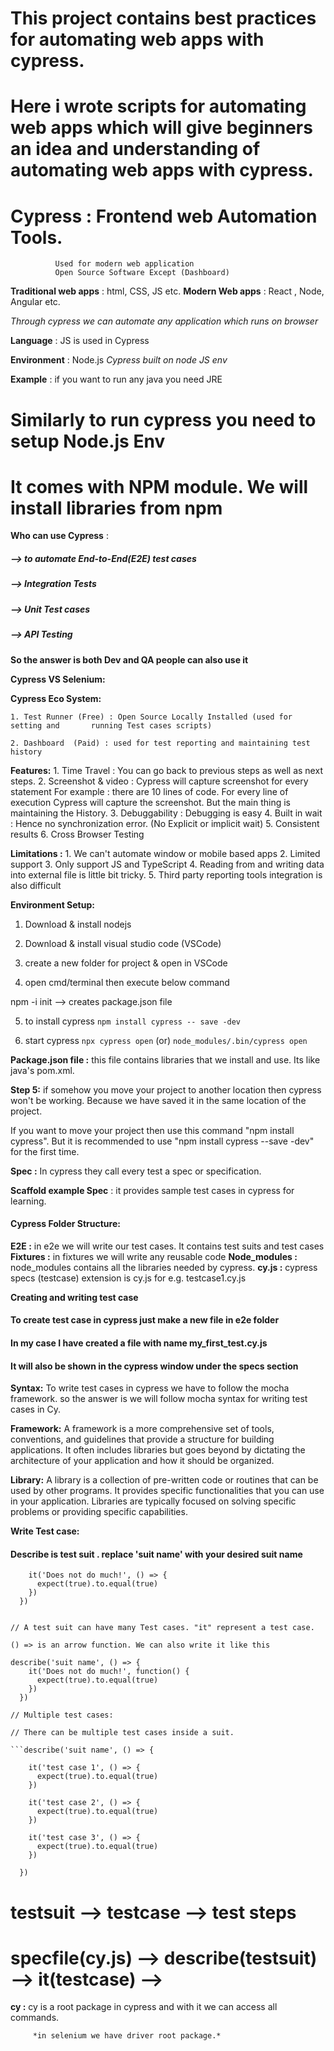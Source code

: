 # This project contains best practices for automating web apps with cypress.

# Here i wrote scripts for automating web apps which will give beginners an idea and understanding of automating web apps with cypress.


# Cypress : Frontend web Automation Tools. 
	          Used for modern web application
	          Open Source Software Except (Dashboard)
	
	
**Traditional web apps** : html, CSS, JS etc.
**Modern Web apps** : React , Node, Angular etc.

*Through cypress we can automate any application which runs on browser*

**Language** : JS is used in Cypress

**Environment** : Node.js
*Cypress built on node JS env*

**Example** : if you want to run any java you need JRE
# Similarly to run cypress you need to setup Node.js Env
# It comes with NPM module. We will install libraries from npm

**Who can use Cypress** : 
##### --> to automate End-to-End(E2E) test cases
##### --> Integration Tests
##### --> Unit Test cases 
##### --> API Testing

**So the answer is both Dev and QA people can also use it**


**Cypress VS Selenium:**



**Cypress Eco System:**

	1. Test Runner (Free) : Open Source Locally Installed (used for setting and       running Test cases scripts)
	
	2. Dashboard  (Paid) : used for test reporting and maintaining test history
	

**Features:**
	1. Time Travel : You can go back to previous steps as well as next steps. 
	2. Screenshot & video : Cypress will capture screenshot for every statement
	For example : there are 10 lines of code. For every line of execution 
	Cypress will capture the screenshot. But the main thing is maintaining the 
	History.
	3. Debuggability : Debugging is easy
	4. Built in wait : Hence no synchronization error. (No Explicit or implicit wait)
	5. Consistent results 
	6. Cross Browser Testing 

**Limitations :**
	1. We can't automate window or mobile based apps
	2. Limited support
	3. Only support JS and TypeScript 
	4. Reading from and writing data into external file is little bit tricky.
	5. Third party reporting tools integration is also difficult


**Environment Setup:**

1) Download & install nodejs

2) Download & install visual studio code (VSCode)

3) create a new folder for project & open in VSCode

4) open cmd/terminal then execute below command

npm -i init --> creates package.json file

5) to install cypress
```npm install cypress -- save -dev```

6) start cypress
```npx cypress open```    (or)
```node_modules/.bin/cypress open```


**Package.json file :** this file contains libraries that we install and use. Its like java's pom.xml.

**Step 5:** if somehow you move your project to another location then cypress won't be working. Because we have saved it in the same location of the project.

If you want to move your project then use this command "npm install cypress".
But it is recommended to use "npm install cypress --save -dev" for the first time.

**Spec :** In cypress they call every test a spec or specification.

**Scaffold example Spec** : it provides sample test cases in cypress for learning.


#### Cypress Folder Structure:

**E2E :** in e2e we will write our test cases. It contains test suits and test cases
**Fixtures :** in fixtures we will write any reusable code
**Node_modules :** node_modules contains all the libraries needed by cypress. 
**cy.js :** cypress specs (testcase) extension is cy.js for e.g. testcase1.cy.js


**Creating and writing test case**

#### To create test case in cypress just make a new file in e2e folder

#### In my case I have created a file with name my_first_test.cy.js 

#### It will also be shown in the cypress window under the specs section


**Syntax:**
 To write test cases in cypress we have to follow the mocha framework.
so the answer is we will follow mocha syntax for writing test cases in Cy.

**Framework:**
A framework is a more comprehensive set of tools, conventions, and guidelines that provide a structure for building applications. It often includes libraries but goes beyond by dictating the architecture of your application and how it should be organized.

**Library:**
A library is a collection of pre-written code or routines that can be used by other programs. It provides specific functionalities that you can use in your application. Libraries are typically focused on solving specific problems or providing specific capabilities.

**Write Test case:**

#### Describe is test suit . replace 'suit name' with your desired suit name

```describe('suit name', () => {
    it('Does not do much!', () => {
      expect(true).to.equal(true)
    })
  })


// A test suit can have many Test cases. "it" represent a test case.

() => is an arrow function. We can also write it like this

describe('suit name', () => {
    it('Does not do much!', function() {
      expect(true).to.equal(true)
    })
  })

// Multiple test cases:

// There can be multiple test cases inside a suit.

```describe('suit name', () => {

    it('test case 1', () => {
      expect(true).to.equal(true)
    })

	it('test case 2', () => {
      expect(true).to.equal(true)
    })

	it('test case 3', () => {
      expect(true).to.equal(true)
    })

  })
```

# testsuit --> testcase --> test steps

# specfile(cy.js) --> describe(testsuit) --> it(testcase) -->  

**cy :** cy is a root package in cypress and with it we can access all commands.

         *in selenium we have driver root package.*